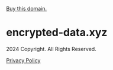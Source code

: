 [Buy this domain.](https://www.mydomaincontact.com/index.php?domain_name=encrypted-data.xyz)

encrypted-data.xyz
==================

2024 Copyright. All Rights Reserved.  
  
[Privacy Policy](javascript:void(0);)